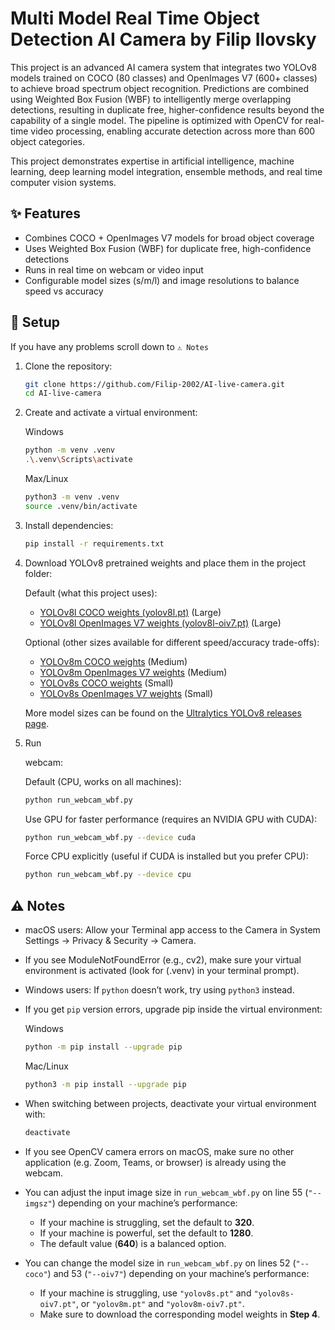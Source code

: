 # Multi Model Real Time Object Detection AI Camera by Filip Ilovsky

This project is an advanced AI camera system that integrates two YOLOv8 models trained on COCO (80 classes) and OpenImages V7 (600+ classes) to achieve broad spectrum object recognition. Predictions are combined using Weighted Box Fusion (WBF) to intelligently merge overlapping detections, resulting in duplicate free, higher-confidence results beyond the capability of a single model. The pipeline is optimized with OpenCV for real-time video processing, enabling accurate detection across more than 600 object categories.

This project demonstrates expertise in artificial intelligence, machine learning, deep learning model integration, ensemble methods, and real time computer vision systems.

## ✨ Features
- Combines COCO + OpenImages V7 models for broad object coverage  
- Uses Weighted Box Fusion (WBF) for duplicate free, high-confidence detections  
- Runs in real time on webcam or video input  
- Configurable model sizes (s/m/l) and image resolutions to balance speed vs accuracy  

## 🚀 Setup

If you have any problems scroll down to `⚠️ Notes`

1. Clone the repository:
   ```bash
   git clone https://github.com/Filip-2002/AI-live-camera.git
   cd AI-live-camera


2. Create and activate a virtual environment:

   Windows

   ```bash
   python -m venv .venv
   .\.venv\Scripts\activate
   ```

   Max/Linux

   ```bash
   python3 -m venv .venv
   source .venv/bin/activate
   ```


3. Install dependencies:
   ```bash
   pip install -r requirements.txt


4. Download YOLOv8 pretrained weights and place them in the project folder:

   Default (what this project uses):  
   - [YOLOv8l COCO weights (yolov8l.pt)](https://github.com/ultralytics/assets/releases/download/v0.0.0/yolov8l.pt) (Large)
   - [YOLOv8l OpenImages V7 weights (yolov8l-oiv7.pt)](https://github.com/ultralytics/assets/releases/download/v0.0.0/yolov8l-oiv7.pt) (Large)

   Optional (other sizes available for different speed/accuracy trade-offs):  
   - [YOLOv8m COCO weights](https://github.com/ultralytics/assets/releases/download/v0.0.0/yolov8m.pt) (Medium)
   - [YOLOv8m OpenImages V7 weights](https://github.com/ultralytics/assets/releases/download/v0.0.0/yolov8m-oiv7.pt) (Medium)
   - [YOLOv8s COCO weights](https://github.com/ultralytics/assets/releases/download/v0.0.0/yolov8s.pt) (Small)
   - [YOLOv8s OpenImages V7 weights](https://github.com/ultralytics/assets/releases/download/v0.0.0/yolov8s-oiv7.pt) (Small)   

   More model sizes can be found on the [Ultralytics YOLOv8 releases page](https://github.com/ultralytics/assets/releases).


5. Run

   webcam:

   Default (CPU, works on all machines):

   ```bash
   python run_webcam_wbf.py
   ```

   Use GPU for faster performance (requires an NVIDIA GPU with CUDA):
  
   ```bash
   python run_webcam_wbf.py --device cuda
   ```

   Force CPU explicitly (useful if CUDA is installed but you prefer CPU):

   ```bash
   python run_webcam_wbf.py --device cpu
   ```

## ⚠️ Notes

- macOS users: Allow your Terminal app access to the Camera in System Settings → Privacy & Security → Camera.

- If you see ModuleNotFoundError (e.g., cv2), make sure your virtual environment is activated (look for (.venv) in your terminal prompt).

- Windows users: If `python` doesn’t work, try using `python3` instead.  

- If you get `pip` version errors, upgrade pip inside the virtual environment:  

  Windows

  ```bash
  python -m pip install --upgrade pip
  ```

  Mac/Linux  

  ```bash
  python3 -m pip install --upgrade pip
  ```

- When switching between projects, deactivate your virtual environment with:
  ```bash
  deactivate

- If you see OpenCV camera errors on macOS, make sure no other application (e.g. Zoom, Teams, or browser) is already using the webcam.

- You can adjust the input image size in `run_webcam_wbf.py` on line 55 (`"--imgsz"`) depending on your machine’s performance:  
  - If your machine is struggling, set the default to **320**.  
  - If your machine is powerful, set the default to **1280**.  
  - The default value (**640**) is a balanced option. 

- You can change the model size in `run_webcam_wbf.py` on lines 52 (`"--coco"`) and 53 (`"--oiv7"`) depending on your machine’s performance:  
  - If your machine is struggling, use `"yolov8s.pt"` and `"yolov8s-oiv7.pt"`, or `"yolov8m.pt"` and `"yolov8m-oiv7.pt"`.  
  - Make sure to download the corresponding model weights in **Step 4**. 
